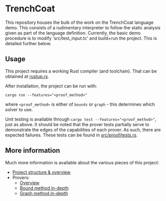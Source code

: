 # TrenchCoat

This repository houses the bulk of the work on the TrenchCoat language demo. This consists of a
rudimentary interpreter to follow the static analysis given as part of the language definition.
Currently, the basic demo procedure is to modify 'src/test\_input.tc' and build+run the project.
This is detailed further below.

## Usage

This project requires a working Rust compiler (and toolchain). That can be obtained at
[rustup.rs](https://rustup.rs/).

After installation, the project can be run with:
```
cargo run --features="<proof_method>"
```
where `<proof_method>` is either of `bounds` or `graph` - this determines which solver to use.

Unit testing is available through `cargo test --features="<proof_method>"`, just as above. It should
be noted that the prover tests partially serve to demonstrate the edges of the capabilities of each
prover. As such, there are expected failures. These tests can be found in
[src/proof/tests.rs](src/proof/tests.rs).

## More information

Much more information is available about the various pieces of this project:
* [Project structure & overview](writeups/project-structure.md)
* Provers:
  * [Overview](writeups/proof-overview.ms)
  * [Bound method in-depth](writeups/bound-method.md)
  * [Graph method in-depth](writeups/graph-method.md)

